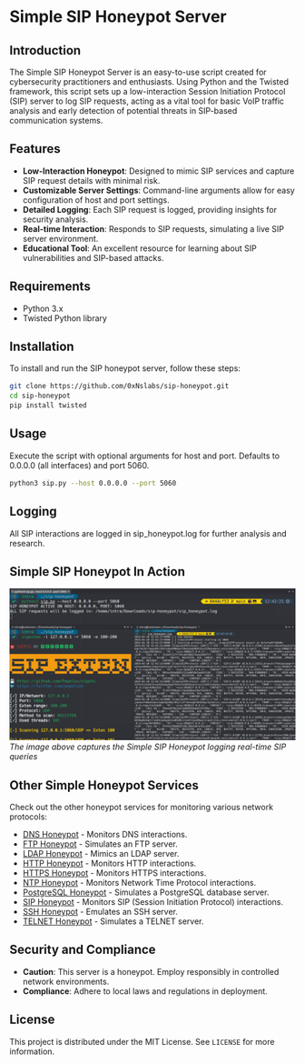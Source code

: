 # Simple SIP Honeypot Server

## Introduction
The Simple SIP Honeypot Server is an easy-to-use script created for cybersecurity practitioners and enthusiasts. Using Python and the Twisted framework, this script sets up a low-interaction Session Initiation Protocol (SIP) server to log SIP requests, acting as a vital tool for basic VoIP traffic analysis and early detection of potential threats in SIP-based communication systems.

## Features
- **Low-Interaction Honeypot**: Designed to mimic SIP services and capture SIP request details with minimal risk.
- **Customizable Server Settings**: Command-line arguments allow for easy configuration of host and port settings.
- **Detailed Logging**: Each SIP request is logged, providing insights for security analysis.
- **Real-time Interaction**: Responds to SIP requests, simulating a live SIP server environment.
- **Educational Tool**: An excellent resource for learning about SIP vulnerabilities and SIP-based attacks.

## Requirements
- Python 3.x
- Twisted Python library

## Installation
To install and run the SIP honeypot server, follow these steps:

```bash
git clone https://github.com/0xNslabs/sip-honeypot.git
cd sip-honeypot
pip install twisted
```

## Usage

Execute the script with optional arguments for host and port. Defaults to 0.0.0.0 (all interfaces) and port 5060.


```bash
python3 sip.py --host 0.0.0.0 --port 5060
```

## Logging

All SIP interactions are logged in sip_honeypot.log for further analysis and research.

## Simple SIP Honeypot In Action

![Simple SIP Honeypot in Action](https://raw.githubusercontent.com/0xNslabs/sip-honeypot/main/PoC.png)
*The image above captures the Simple SIP Honeypot logging real-time SIP queries*

## Other Simple Honeypot Services

Check out the other honeypot services for monitoring various network protocols:

- [DNS Honeypot](https://github.com/0xNslabs/dns-honeypot) - Monitors DNS interactions.
- [FTP Honeypot](https://github.com/0xNslabs/ftp-honeypot) - Simulates an FTP server.
- [LDAP Honeypot](https://github.com/0xNslabs/ldap-honeypot) - Mimics an LDAP server.
- [HTTP Honeypot](https://github.com/0xNslabs/http-honeypot) - Monitors HTTP interactions.
- [HTTPS Honeypot](https://github.com/0xNslabs/https-honeypot) - Monitors HTTPS interactions.
- [NTP Honeypot](https://github.com/0xNslabs/ntp-honeypot) - Monitors Network Time Protocol interactions.
- [PostgreSQL Honeypot](https://github.com/0xNslabs/postgresql-honeypot) - Simulates a PostgreSQL database server.
- [SIP Honeypot](https://github.com/0xNslabs/sip-honeypot) - Monitors SIP (Session Initiation Protocol) interactions.
- [SSH Honeypot](https://github.com/0xNslabs/ssh-honeypot) - Emulates an SSH server.
- [TELNET Honeypot](https://github.com/0xNslabs/telnet-honeypot) - Simulates a TELNET server.

## Security and Compliance
- **Caution**: This server is a honeypot. Employ responsibly in controlled network environments.
- **Compliance**: Adhere to local laws and regulations in deployment.

## License
This project is distributed under the MIT License. See `LICENSE` for more information.

